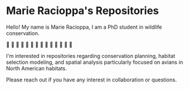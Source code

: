 # Marie Racioppa's Repositories 

Hello! My name is Marie Racioppa, I am a PhD student in wildlife conservation. 

🦆 🦅 🦉 🦇 🐺 🐗 🐝 🦋 🐳 🦈 🦧 🦦 🦥 🦔 

I'm interested in repositories regarding conservation planning, habitat selection modeling, and spatial analysis particularly focused on avians in North American habitats.

Please reach out if you have any interest in collaboration or questions. 
